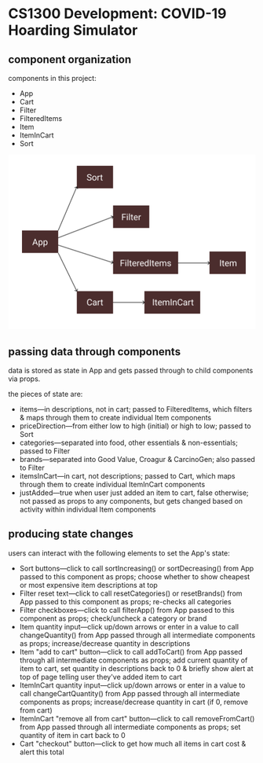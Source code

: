 # CS1300 Development: COVID-19 Hoarding Simulator

## component organization

components in this project:
- App
- Cart
- Filter
- FilteredItems
- Item
- ItemInCart
- Sort

<img src="flowchart.png" alt="flowchart of components in this app">

## passing data through components
data is stored as state in App and gets passed through to child components via props.

the pieces of state are:
- items—in descriptions, not in cart; passed to FilteredItems, which filters & maps through them to create individual Item components
- priceDirection—from either low to high (initial) or high to low; passed to Sort
- categories—separated into food, other essentials & non-essentials; passed to Filter
- brands—separated into Good Value, Croagur & CarcinoGen; also passed to Filter
- itemsInCart—in cart, not descriptions; passed to Cart, which maps through them to create individual ItemInCart components
- justAdded—true when user just added an item to cart, false otherwise; not passed as props to any components, but gets changed based on activity within individual Item components

## producing state changes
users can interact with the following elements to set the App's state:
- Sort buttons—click to call sortIncreasing() or sortDecreasing() from App passed to this component as props; choose whether to show cheapest or most expensive item descriptions at top
- Filter reset text—click to call resetCategories() or resetBrands() from App passed to this component as props; re-checks all categories
- Filter checkboxes—click to call filterApp() from App passed to this component as props; check/uncheck a category or brand
- Item quantity input—click up/down arrows or enter in a value to call changeQuantity() from App passed through all intermediate components as props; increase/decrease quantity in descriptions
- Item "add to cart" button—click to call addToCart() from App passed through all intermediate components as props; add current quantity of item to cart, set quantity in descriptions back to 0 & briefly show alert at top of page telling user they've added item to cart
- ItemInCart quantity input—click up/down arrows or enter in a value to call changeCartQuantity() from App passed through all intermediate components as props; increase/decrease quantity in cart (if 0, remove from cart)
- ItemInCart "remove all from cart" button—click to call removeFromCart() from App passed through all intermediate components as props; set quantity of item in cart back to 0
- Cart "checkout" button—click to get how much all items in cart cost & alert this total

